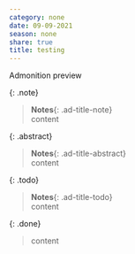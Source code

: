```yaml
---
category: none
date: 09-09-2021
season: none
share: true
title: testing
---
```


Admonition preview  
  
{: .note}    
> **Notes**{: .ad-title-note}  
> content  
  
{: .abstract}    
> **Notes**{: .ad-title-abstract}  
> content  
  
{: .todo}    
> **Notes**{: .ad-title-todo}  
> content  
  
{: .done}    
> content